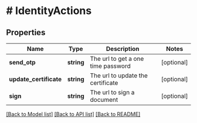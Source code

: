 # # IdentityActions

## Properties

Name | Type | Description | Notes
------------ | ------------- | ------------- | -------------
**send_otp** | **string** | The url to get a one time password | [optional] 
**update_certificate** | **string** | The url to update the certificate | [optional] 
**sign** | **string** | The url to sign a document | [optional] 

[[Back to Model list]](../../README.md#documentation-for-models) [[Back to API list]](../../README.md#documentation-for-api-endpoints) [[Back to README]](../../README.md)


